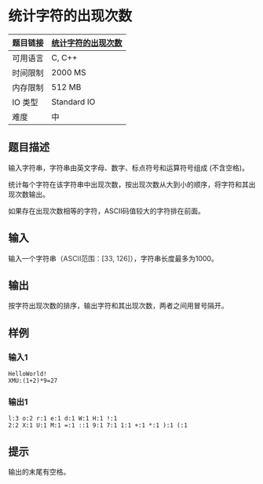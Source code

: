 # 统计字符的出现次数

| 题目链接 | [统计字符的出现次数](http://xmuoj.com/problem/CPP012) |
| --- | --- |
| 可用语言 | C, C++ |
| 时间限制 | 2000 MS |
| 内存限制 | 512 MB |
| IO 类型 | Standard IO |
| 难度 | 中 |

## 题目描述

<p>输入字符串，字符串由英文字母、数字、标点符号和运算符号组成 (不含空格)。</p><p>统计每个字符在该字符串中出现次数，按出现次数从大到小的顺序，将字符和其出现次数输出。</p><p>如果存在出现次数相等的字符，ASCII码值较大的字符排在前面。</p>

## 输入

<p>输入一个字符串（<span style="color: rgb(51, 51, 51);">ASCII范围：[33, 126]</span>），字符串长度最多为1000。<br /></p>

## 输出

<p>按字符出现次数的排序，输出字符和其出现次数，两者之间用冒号隔开。<br /></p>

## 样例

### 输入1

```
HelloWorld!
XMU:(1+2)*9=27
```

### 输出1

```
l:3 o:2 r:1 e:1 d:1 W:1 H:1 !:1 
2:2 X:1 U:1 M:1 =:1 ::1 9:1 7:1 1:1 +:1 *:1 ):1 (:1 
```

## 提示

<p>输出的末尾有空格。</p>

